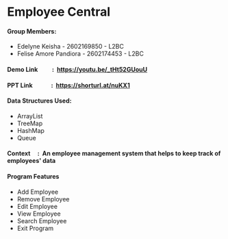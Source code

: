 # **Employee Central**

#### Group Members:
+ Edelyne Keisha - 2602169850 - L2BC
+ Felise Amore Pandiora - 2602174453 - L2BC

#### Demo Link &nbsp;&nbsp;&nbsp;&nbsp; &nbsp;&nbsp;&nbsp;&nbsp;: &nbsp;https://youtu.be/_tHt52GUouU
#### PPT Link &nbsp;&nbsp;&nbsp;&nbsp; &nbsp;&nbsp;&nbsp;&nbsp; &nbsp;&nbsp;: &nbsp;https://shorturl.at/nuKX1

#### Data Structures Used:
+ ArrayList
+ TreeMap
+ HashMap
+ Queue

#### Context &nbsp;&nbsp;&nbsp;&nbsp;: &nbsp;An employee management system that helps to keep track of employees' data

#### Program Features
+ Add Employee
+ Remove Employee
+ Edit Employee
+ View Employee
+ Search Employee
+ Exit Program


